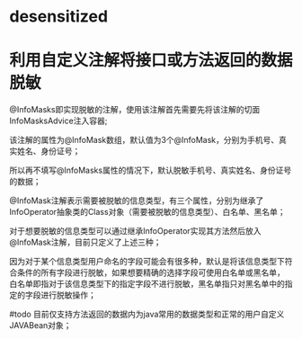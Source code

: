 # desensitized 
# 利用自定义注解将接口或方法返回的数据脱敏



@InfoMasks即实现脱敏的注解，使用该注解首先需要先将该注解的切面InfoMasksAdvice注入容器;

该注解的属性为@InfoMask数组，默认值为3个@InfoMask，分别为手机号、真实姓名、身份证号；

所以再不填写@InfoMasks属性的情况下，默认脱敏手机号、真实姓名、身份证号的数据；

@InfoMask注解表示需要被脱敏的信息类型，有三个属性，分别为继承了InfoOperator抽象类的Class对象（需要被脱敏的信息类型）、白名单、黑名单；

对于想要脱敏的信息类型可以通过继承InfoOperator实现其方法然后放入@InfoMask注解，目前只定义了上述三种；

因为对于某个信息类型用户命名的字段可能会有很多种，默认是将该信息类型下符合条件的所有字段进行脱敏，如果想要精确的选择字段可使用白名单或黑名单，
白名单即指对于该信息类型下的指定字段不进行脱敏，黑名单指只对黑名单中的指定的字段进行脱敏操作；


#todo
目前仅支持方法返回的数据内为java常用的数据类型和正常的用户自定义JAVABean对象；